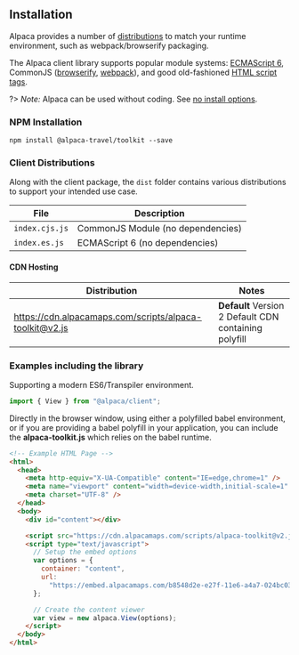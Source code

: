 ## Installation

Alpaca provides a number of [distributions](?id=distributions) to match your
runtime environment, such as webpack/browserify packaging.

The Alpaca client library supports popular module systems:
[ECMAScript 6](https://developer.mozilla.org/en-US/docs/Web/JavaScript/Reference/Statements/import),
CommonJS ([browserify](http://browserify.org),
[webpack](http://webpack.github.io)),
and good old-fashioned [HTML script tags](https://developer.mozilla.org/en/docs/Web/HTML/Element/script).

?> _Note:_ Alpaca can be used without coding. See [no install options](no-install).

### NPM Installation

```shell
npm install @alpaca-travel/toolkit --save
```

### Client Distributions

Along with the client package, the `dist` folder contains various distributions
to support your intended use case.

| File           | Description                       |
| -------------- | --------------------------------- |
| `index.cjs.js` | CommonJS Module (no dependencies) |
| `index.es.js`  | ECMAScript 6 (no dependencies)    |

#### CDN Hosting

| Distribution                                            | Notes                                                 |
| ------------------------------------------------------- | ----------------------------------------------------- |
| https://cdn.alpacamaps.com/scripts/alpaca-toolkit@v2.js | **Default** Version 2 Default CDN containing polyfill |

### Examples including the library

Supporting a modern ES6/Transpiler environment.

```javascript
import { View } from "@alpaca/client";
```

Directly in the browser window, using either a polyfilled babel environment,
or if you are providing a babel polyfill in your application, you can include
the **alpaca-toolkit.js** which relies on the babel runtime.

```html
<!-- Example HTML Page -->
<html>
  <head>
    <meta http-equiv="X-UA-Compatible" content="IE=edge,chrome=1" />
    <meta name="viewport" content="width=device-width,initial-scale=1" />
    <meta charset="UTF-8" />
  </head>
  <body>
    <div id="content"></div>

    <script src="https://cdn.alpacamaps.com/scripts/alpaca-toolkit@v2.js"></script>
    <script type="text/javascript">
      // Setup the embed options
      var options = {
        container: "content",
        url:
          "https://embed.alpacamaps.com/b8548d2e-e27f-11e6-a4a7-024bc0398b11/embed",
      };

      // Create the content viewer
      var view = new alpaca.View(options);
    </script>
  </body>
</html>
```

